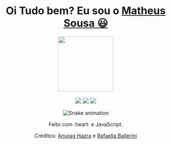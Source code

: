<div>
  
  <h1 align="center">
    Oi Tudo bem? Eu sou o 
    <a href="https://www.linkedin.com/in/matheus-sousa-8b88a0266/">Matheus Sousa 😃️</a>
  </h1>
      
      
  </p>
</div>

<div align="center">
  <a href="https://github.com/matheusdsl7">
    <img height="150em" src="https://github-readme-stats.vercel.app/api?username=MatheusDSL7&count_private=true&include_all_commits=true&show_icons=true&theme=dracula&hide_border=false&show_owner=true"/>
    
  </a>
</div>

<div align="center" valign="top"><br>


<div align="center">
  <a href="https://www.youtube.com/channel/UCNAfxot0UUrqW7F8QzUcaaw" target="_blank"></a>
  <a href="https://www.instagram.com/mattheusloppez/" target="_blank"><img src="https://img.shields.io/badge/-Instagram-%23E4405F?style=for-the-badge&logo=instagram&logoColor=white" target="_blank"></a>
  <a href="https://www.linkedin.com/in/matheus-sousa-8b88a0266/" target="_blank"><img src="https://img.shields.io/badge/-LinkedIn-%230077B5?style=for-the-badge&logo=linkedin&logoColor=white" target="_blank"></a> 
  <a href="vergilzera@gmail.com"><img src="https://img.shields.io/badge/-Gmail-%23333?style=for-the-badge&logo=gmail&logoColor=white" target="_blank"></a>
</div>


  ![Snake animation](https://github.com/danielbped/danielbped/blob/output/github-contribution-grid-snake.svg)
  
</div>

<div align="center">
  <p>Feito com :heart: e JavaScript.</p>
  <p>Créditos: <a href="https://github.com/anuraghazra/github-readme-stats">Anurag Hazra</a> e <a href="https://github.com/rafaballerini">Rafaella Ballerini</a></p>
</div>
